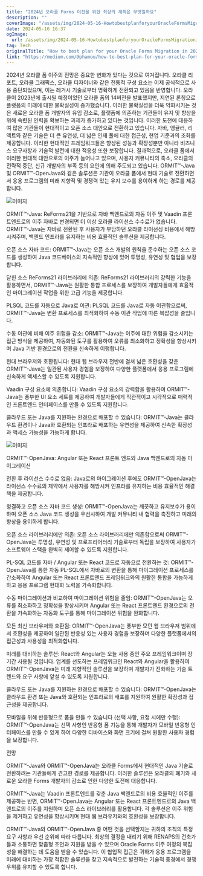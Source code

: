 ```yaml
---
title: "2024년 오라클 Forms 이전을 위한 최상의 계획은 무엇일까요"
description: ""
coverImage: "/assets/img/2024-05-16-HowtobestplanforyourOracleFormsMigrationin2024_0.png"
date: 2024-05-16 16:37
ogImage: 
  url: /assets/img/2024-05-16-HowtobestplanforyourOracleFormsMigrationin2024_0.png
tag: Tech
originalTitle: "How to best plan for your Oracle Forms Migration in 2024"
link: "https://medium.com/@phamou/how-to-best-plan-for-your-oracle-forms-migration-in-2024-3f53eceae949"
---
```



2024년 오라클 폼 이주의 전망은 중요한 변화가 있다는 것으로 여겨집니다. 오라클 리포트, 오라클 그래픽스, 오라클 디자이너와 같은 전통적 구성 요소는 이제 공식적으로 사용 중단되었으며, 이는 레거시 기술로부터 명확하게 전환되고 있음을 반영합니다. 오라클이 2023년에 출시될 예정이었던 오라클 폼의 14버전을 발표했지만, 지연된 론칭으로 플랫폼의 미래에 대한 불확실성이 증가했습니다. 이러한 불확실성을 더욱 악화시키는 것은 새로운 오라클 폼 개발자의 유입 감소로, 플랫폼에 의존하는 기관들이 유지 및 향상을 위해 숙련된 인력을 확보하는 과제가 증가하고 있다는 것입니다. 이러한 도전에 대응하여 많은 기관들이 현대적이고 오픈 소스 대안으로 전환하고 있습니다. 자바, 앵귤러, 리액트와 같은 기술은 더 큰 유연성, 더 넓은 인재 풀에 대한 접근성, 현업 기준과의 조화를 제공합니다. 이러한 현대적인 프레임워크들은 향상된 성능과 확장성뿐만 아니라 비즈니스 요구사항과 기술적 발전에 대한 적응성 또한 보장합니다. 결과적으로, 오라클 폼에서 이러한 현대적 대안으로의 이주가 늘어나고 있으며, 사용자 커뮤니티의 축소, 오라클의 전략적 중단, 신규 개발자의 부족 등의 요인에 의해 주도되고 있습니다. ORMIT™-Java 및 ORMIT™-OpenJava와 같은 솔루션은 기관이 오라클 폼에서 현대 기술로 전환하면서 응용 프로그램의 미래 지향적 및 경쟁력 있는 유지 보수를 용이하게 하는 경로를 제공합니다.

![이미지](/assets/img/2024-05-16-HowtobestplanforyourOracleFormsMigrationin2024_0.png)

ORMIT™-Java: ReForms21을 기반으로 자바 백엔드로의 자동 이주 및 Vaadin 프론트엔드로의 이주
자바로 변경되면 더 이상 오라클 라이선스 수수료가 없습니다. ORMIT™-Java는 자바로 전환된 후 사용자가 부담하던 오라클 라이선싱 비용에서 해방시켜주며, 백엔드 인프라를 유지하는 비용 효율적인 솔루션을 제공합니다.

<div class="content-ad"></div>

오픈 소스 자바 코드: ORMIT™-Java는 오픈 소스 개발의 원칙을 준수하는 오픈 소스 코드를 생성하여 Java 코드베이스의 지속적인 향상에 있어 투명성, 유연성 및 협업을 보장합니다.

닫힌 소스 ReForms21 라이브러리에 의존: ReForms21 라이브러리의 강력한 기능을 활용하면서, ORMIT™-Java는 원활한 통합 프로세스를 보장하여 개발자들에게 효율적인 마이그레이션 작업을 위한 고급 기능을 제공합니다.

PLSQL 코드를 자동으로 Java로 이관: PLSQL 코드를 Java로 자동 이관함으로써, ORMIT™-Java는 변환 프로세스를 최적화하여 수동 이관 작업에 따른 복잡성을 줄입니다.

수동 이관에 비해 이주 위험을 감소: ORMIT™-Java는 이주에 대한 위험을 감소시키는 접근 방식을 제공하여, 자동화된 도구를 활용하여 오류를 최소화하고 정확성을 향상시키며 Java 기반 환경으로의 전환을 신속하게 이행합니다.

<div class="content-ad"></div>

현대 브라우저와 호환됩니다: 현대 웹 브라우저 전반에 걸쳐 넓은 호환성을 갖춘 ORMIT™-Java는 일관된 사용자 경험을 보장하여 다양한 플랫폼에서 응용 프로그램에 신속하게 액세스할 수 있도록 지원합니다.

Vaadin 구성 요소에 의존합니다: Vaadin 구성 요소의 강력함을 활용하여 ORMIT™-Java는 풍부한 UI 요소 세트를 제공하여 개발자들에게 직관적이고 시각적으로 매력적인 프론트엔드 인터페이스를 만들 수 있도록 지원합니다.

클라우드 또는 Java를 지원하는 환경으로 배포할 수 있습니다: ORMIT™-Java는 클라우드 환경이나 Java와 호환되는 인프라로 배포하는 유연성을 제공하여 신속한 확장성과 액세스 가능성을 가능하게 합니다.

![이미지](/assets/img/2024-05-16-HowtobestplanforyourOracleFormsMigrationin2024_1.png)

<div class="content-ad"></div>

ORMIT™-OpenJava: Angular 또는 React 프론트 엔드와 Java 백엔드로의 자동 마이그레이션

전환 후 라이선스 수수료 없음: Java로의 마이그레이션 후에도 ORMIT™-OpenJava는 라이선스 수수료의 제약에서 사용자를 해방시켜 인프라를 유지하는 비용 효율적인 해결책을 제공합니다.

청결하고 오픈 소스 자바 코드 생성: ORMIT™-OpenJava는 깨끗하고 유지보수가 용이하며 오픈 소스 Java 코드 생성을 우선시하여 개발 커뮤니티 내 협력을 촉진하고 미래의 향상을 용이하게 합니다.

오픈 소스 라이브러리에만 의존: 오픈 소스 라이브러리에만 의존함으로써 ORMIT™-OpenJava는 투명성, 유연성 및 프로프리어터리 기술로부터 독립을 보장하여 사용자가 소프트웨어 스택을 완벽히 제어할 수 있도록 지원합니다.

<div class="content-ad"></div>

PL-SQL 코드를 자바 / Angular 또는 React 코드로 자동으로 전환하는 것: ORMIT™-OpenJava를 통한 자동 PL-SQL에서 자바로의 변환을 통해 마이그레이션 프로세스를 간소화하여 Angular 또는 React 프론트엔드 프레임워크와의 원활한 통합을 가능하게 하고 응용 프로그램 현대화 노력을 가속화합니다.

수동 마이그레이션과 비교하여 마이그레이션 위험을 줄임: ORMIT™-OpenJava는 오류를 최소화하고 정확성을 향상시키며 Angular 또는 React 프론트엔드 환경으로의 전환을 가속화하는 자동화 도구를 통해 마이그레이션 위험을 완화합니다.

모든 최신 브라우저와 호환됨: ORMIT™-OpenJava는 풍부한 모던 웹 브라우저 범위에서 호환성을 제공하여 일관된 반응성 있는 사용자 경험을 보장하며 다양한 플랫폼에서의 접근성과 사용성을 최적화합니다.

미래를 대비하는 솔루션: React와 Angular는 오늘 사용 중인 주요 프레임워크이며 장기간 사용될 것입니다. 업계를 선도하는 프레임워크인 React와 Angular을 활용하여 ORMIT™-OpenJava는 미래 지향적인 솔루션을 보장하며 개발자가 진화하는 기술 트렌드와 요구 사항에 앞설 수 있도록 지원합니다.

<div class="content-ad"></div>

클라우드 또는 Java를 지원하는 환경으로 배포할 수 있습니다: ORMIT™-OpenJava는 클라우드 환경 또는 Java와 호환되는 인프라로의 배포를 지원하여 원활한 확장성과 접근성을 제공합니다.

모바일을 위해 반응형으로 폼을 만들 수 있습니다 (선택 사항, 요청 시에만 수행): ORMIT™-OpenJava는 선택 사항인 반응형 폼 기능을 통해 개발자가 모바일 반응형 인터페이스를 만들 수 있게 하여 다양한 디바이스와 화면 크기에 걸쳐 원활한 사용자 경험을 보장합니다.

전망

ORMIT™-Java와 ORMIT™-OpenJava는 오라클 Forms에서 현대적인 Java 기술로 전환하려는 기관들에게 견고한 경로를 제공합니다. 이러한 솔루션은 오라클의 폐기와 새로운 오라클 Forms 개발자의 감소로 인한 다양한 도전에 대응합니다.

<div class="content-ad"></div>

ORMIT™-Java는 Vaadin 프론트엔드를 갖춘 Java 백엔드로의 비용 효율적인 이주를 제공하는 반면, ORMIT™-OpenJava는 Angular 또는 React 프론트엔드로의 Java 백엔드로의 이주를 지원하며 오픈 소스 라이브러리를 활용합니다. 각 솔루션은 이주 위험을 제거하고 유연성을 향상시키며 현대 웹 브라우저와의 호환성을 보장합니다.

ORMIT™-Java와 ORMIT™-OpenJava 중 어떤 것을 선택할지는 귀하의 조직의 특정 요구 사항과 우선 순위에 따라 다릅니다. 최상의 결정을 내리기 위해 RENAPS의 건축가들과 소통하면 맞춤형 조언과 지원을 받을 수 있으며 Oracle Forms 이주 여정의 복잡성을 해결하는 데 도움을 받을 수 있습니다. 이 협업적 접근은 귀하가 응용 프로그램을 미래에 대비하는 가장 적합한 솔루션을 찾고 지속적으로 발전하는 기술적 풍경에서 경쟁 우위를 유지할 수 있도록 합니다.